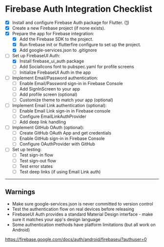 # Firebase Auth Integration Checklist

- [x] Install and configure Firebase Auth package for Flutter. ([1](https://docs.flutter.dev/data-and-backend/firebase))
- [x] Create a new Firebase project (if none exists).  
- [x] Prepare the app for Firebase integration:  
  - [x] Add the Firebase SDK to the project.  
  - [x] Run firebase init or flutterfire configure to set up the project.
  - [x] Add google-services.json to .gitignore
- [ ] Set up FirebaseUI Auth:
  - [x] Install firebase_ui_auth package
  - [ ] Add SocialIcons font to pubspec.yaml for profile screens
  - [ ] Initialize FirebaseUI Auth in the app
- [ ] Implement Email/Password authentication:  
  - [ ] Enable Email/Password sign-in in Firebase Console
  - [ ] Add SignInScreen to your app
  - [ ] Add profile screen (optional)
  - [ ] Customize theme to match your app (optional)
- [ ] Implement Email Link authentication (optional):  
  - [ ] Enable Email Link sign-in in Firebase console
  - [ ] Configure EmailLinkAuthProvider
  - [ ] Add deep link handling
- [ ] Implement GitHub OAuth (optional):  
  - [ ] Create GitHub OAuth App and get credentials
  - [ ] Enable GitHub sign-in in Firebase Console
  - [ ] Configure OAuthProvider with GitHub
- [ ] Set up testing:  
  - [ ] Test sign-in flow
  - [ ] Test sign-out flow
  - [ ] Test error states
  - [ ] Test deep links (if using Email Link auth)

---

## Warnings

- Make sure google-services.json is never committed to version control
- Test the authentication flow on real devices before releasing
- FirebaseUI Auth provides a standard Material Design interface - make sure it matches your app's design language
- Some authentication methods have platform limitations (but all work on Android)

https://firebase.google.com/docs/auth/android/firebaseui?authuser=0